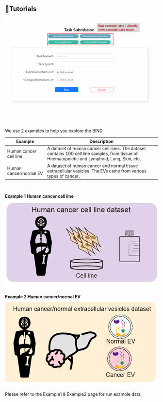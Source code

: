 ## 🧩Tutorials

<img src="./imgs/input1.png">

<br/><br/>

We use 2 examples to help you explore the BIND.

| Example | Description |
| ---     |  ---        |
|Human cancer cell line| A dataset of human cancer cell lines. The dataset contains 100 cell line samples, from tissue of Haematopoietic and Lymphoid, Lung, Skin, etc.|
| Human cancer/normal EV | A dataset of human cancer and normal tissue extracellular vesicles. The EVs came from various types of cancer. |

<br/>

**Example 1 Human cancer cell line**
<img src="./imgs/ccle.png">

**Example 2 Human cancer/normal EV**
<img src="./imgs/ev.png">

Please refer to the Example1 & Example2 page for run example data.